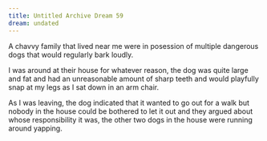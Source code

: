 ```yaml
---
title: Untitled Archive Dream 59
dream: undated
---
```


A chavvy family that lived near me were in posession of multiple dangerous dogs that would regularly bark loudly.

I was around at their house for whatever reason, the dog was quite large and fat and had an unreasonable amount of sharp teeth and would playfully snap at my legs as I sat down in an arm chair.

As I was leaving, the dog indicated that it wanted to go out for a walk but nobody in the house could be bothered to let it out and they argued about whose responsibility it was, the other two dogs in the house were running around yapping.